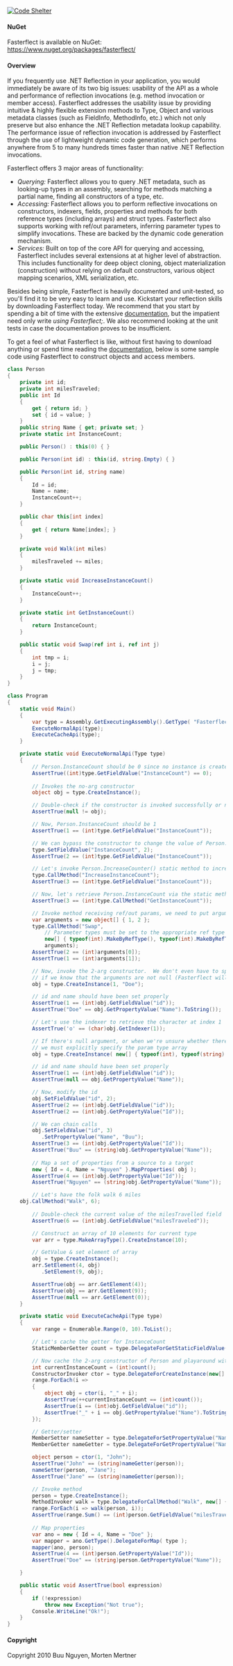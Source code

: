 [![Code Shelter](https://www.codeshelter.co/static/badges/badge-flat.svg)](https://www.codeshelter.co/)

#### NuGet
Fasterflect is available on NuGet: https://www.nuget.org/packages/fasterflect/

#### Overview
If you frequently use .NET Reflection in your application, you would immediately be aware of its two big issues: usability of the API as a whole and performance of reflection invocations (e.g. method invocation or member access). Fasterflect addresses the usability issue by providing intuitive & highly flexible extension methods to Type, Object and various metadata classes (such as FieldInfo, MethodInfo, etc.) which not only preserve but also enhance the .NET Reflection metadata lookup capability. The performance issue of reflection invocation is addressed by Fasterflect through the use of lightweight dynamic code generation, which performs anywhere from 5 to many hundreds times faster than native .NET Reflection invocations.

Fasterflect offers 3 major areas of functionality:

* *Querying:* Fasterflect allows you to query .NET metadata, such as looking-up types in an assembly, searching for methods matching a partial name, finding all constructors of a type, etc.  
* *Accessing:* Fasterflect allows you to perform reflective invocations on constructors, indexers, fields, properties and methods for both reference types (including arrays) and struct types.  Fasterflect also supports working with ref/out parameters, inferring parameter types to simplify invocations. These are backed by the dynamic code generation mechanism.
* *Services:* Built on top of the core API for querying and accessing, Fasterflect includes several extensions at at higher level of abstraction. This includes functionality for deep object cloning, object materialization (construction) without relying on default constructors, various object mapping scenarios, XML serialization, etc.

Besides being simple, Fasterflect is heavily documented and unit-tested, so you'll find it to be very easy to learn and use. Kickstart your reflection skills by downloading Fasterflect today. We recommend that you start by spending a bit of time with the extensive [documentation](https://github.com/buunguyen/fasterflect/wiki), but the impatient need only write _using Fasterflect;_. We also recommend looking at the unit tests in case the documentation proves to be insufficient. 

To get a feel of what Fasterflect is like, without first having to download anything or spend time reading the [documentation](https://github.com/buunguyen/fasterflect/wiki), below is some sample code using Fasterflect to construct objects and access members.

```csharp
class Person
{
    private int id;
    private int milesTraveled;
    public int Id
    {
        get { return id; }
        set { id = value; }
    }
    public string Name { get; private set; }
    private static int InstanceCount;

    public Person() : this(0) { }

    public Person(int id) : this(id, string.Empty) { }

    public Person(int id, string name)
    {
        Id = id;
        Name = name;
        InstanceCount++;
    }

    public char this[int index]
    {
        get { return Name[index]; }
    }

    private void Walk(int miles)
    {
        milesTraveled += miles;
    }

    private static void IncreaseInstanceCount()
    {
        InstanceCount++;
    }

    private static int GetInstanceCount()
    {
        return InstanceCount;
    }

    public static void Swap(ref int i, ref int j)
    {
        int tmp = i;
        i = j;
        j = tmp;
    }
}

class Program
{
    static void Main()
    {
        var type = Assembly.GetExecutingAssembly().GetType( "FasterflectSample.Person" );
        ExecuteNormalApi(type);
        ExecuteCacheApi(type);
    }

    private static void ExecuteNormalApi(Type type)
    {
        // Person.InstanceCount should be 0 since no instance is created yet
        AssertTrue((int)type.GetFieldValue("InstanceCount") == 0);
        
        // Invokes the no-arg constructor
        object obj = type.CreateInstance();

        // Double-check if the constructor is invoked successfully or not
        AssertTrue(null != obj);

        // Now, Person.InstanceCount should be 1
        AssertTrue(1 == (int)type.GetFieldValue("InstanceCount"));

        // We can bypass the constructor to change the value of Person.InstanceCount directly
        type.SetFieldValue("InstanceCount", 2);
        AssertTrue(2 == (int)type.GetFieldValue("InstanceCount"));

        // Let's invoke Person.IncreaseCounter() static method to increase the counter
        type.CallMethod("IncreaseInstanceCount");
        AssertTrue(3 == (int)type.GetFieldValue("InstanceCount"));

        // Now, let's retrieve Person.InstanceCount via the static method GetInstanceCount
        AssertTrue(3 == (int)type.CallMethod("GetInstanceCount"));

        // Invoke method receiving ref/out params, we need to put arguments in an array
        var arguments = new object[] { 1, 2 };
        type.CallMethod("Swap", 
            // Parameter types must be set to the appropriate ref type
            new[] { typeof(int).MakeByRefType(), typeof(int).MakeByRefType() },
            arguments);
        AssertTrue(2 == (int)arguments[0]);
        AssertTrue(1 == (int)arguments[1]);

        // Now, invoke the 2-arg constructor.  We don't even have to specify parameter types
        // if we know that the arguments are not null (Fasterflect will call arg[n].GetType() internally).
        obj = type.CreateInstance(1, "Doe");

        // id and name should have been set properly
        AssertTrue(1 == (int)obj.GetFieldValue("id"));
        AssertTrue("Doe" == obj.GetPropertyValue("Name").ToString());

        // Let's use the indexer to retrieve the character at index 1
        AssertTrue('o' == (char)obj.GetIndexer(1));

        // If there's null argument, or when we're unsure whether there's a null argument
        // we must explicitly specify the param type array
        obj = type.CreateInstance( new[] { typeof(int), typeof(string) }, 1, null );

        // id and name should have been set properly
        AssertTrue(1 == (int)obj.GetFieldValue("id"));
        AssertTrue(null == obj.GetPropertyValue("Name"));

        // Now, modify the id
        obj.SetFieldValue("id", 2);
        AssertTrue(2 == (int)obj.GetFieldValue("id"));
        AssertTrue(2 == (int)obj.GetPropertyValue("Id"));

        // We can chain calls
        obj.SetFieldValue("id", 3)
           .SetPropertyValue("Name", "Buu");
        AssertTrue(3 == (int)obj.GetPropertyValue("Id"));
        AssertTrue("Buu" == (string)obj.GetPropertyValue("Name"));
         
        // Map a set of properties from a source to a target
        new { Id = 4, Name = "Nguyen" }.MapProperties( obj );
        AssertTrue(4 == (int)obj.GetPropertyValue("Id"));
        AssertTrue("Nguyen" == (string)obj.GetPropertyValue("Name"));

        // Let's have the folk walk 6 miles
	obj.CallMethod("Walk", 6);
		
        // Double-check the current value of the milesTravelled field
        AssertTrue(6 == (int)obj.GetFieldValue("milesTraveled"));

        // Construct an array of 10 elements for current type
        var arr = type.MakeArrayType().CreateInstance(10);

        // GetValue & set element of array
        obj = type.CreateInstance();
        arr.SetElement(4, obj)
           .SetElement(9, obj);

        AssertTrue(obj == arr.GetElement(4));
        AssertTrue(obj == arr.GetElement(9));
        AssertTrue(null == arr.GetElement(0));
    }

    private static void ExecuteCacheApi(Type type)
    {
        var range = Enumerable.Range(0, 10).ToList();

        // Let's cache the getter for InstanceCount
        StaticMemberGetter count = type.DelegateForGetStaticFieldValue("InstanceCount");

        // Now cache the 2-arg constructor of Person and playaround with the delegate returned
        int currentInstanceCount = (int)count();
        ConstructorInvoker ctor = type.DelegateForCreateInstance(new[] { typeof(int), typeof(string) });
        range.ForEach(i =>
        {
            object obj = ctor(i, "_" + i);
            AssertTrue(++currentInstanceCount == (int)count());
            AssertTrue(i == (int)obj.GetFieldValue("id"));
            AssertTrue("_" + i == obj.GetPropertyValue("Name").ToString());
        });

        // Getter/setter
        MemberSetter nameSetter = type.DelegateForSetPropertyValue("Name");
        MemberGetter nameGetter = type.DelegateForGetPropertyValue("Name");

        object person = ctor(1, "John");
        AssertTrue("John" == (string)nameGetter(person));
        nameSetter(person, "Jane");
        AssertTrue("Jane" == (string)nameGetter(person));

        // Invoke method
        person = type.CreateInstance();
        MethodInvoker walk = type.DelegateForCallMethod("Walk", new[] { typeof(int) });
        range.ForEach(i => walk(person, i));
        AssertTrue(range.Sum() == (int)person.GetFieldValue("milesTraveled"));
        
        // Map properties
        var ano = new { Id = 4, Name = "Doe" };
        var mapper = ano.GetType().DelegateForMap( type );
        mapper(ano, person);
        AssertTrue(4 == (int)person.GetPropertyValue("Id"));
        AssertTrue("Doe" == (string)person.GetPropertyValue("Name"));

    }

    public static void AssertTrue(bool expression)
    {
        if (!expression)
            throw new Exception("Not true");
        Console.WriteLine("Ok!");
    }
}
```

#### Copyright

Copyright 2010 Buu Nguyen, Morten Mertner
